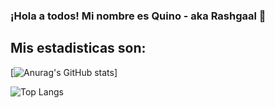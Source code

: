 ### ¡Hola a todos! Mi nombre es Quino - aka Rashgaal 👋

## Mis estadisticas son:

[![Anurag's GitHub stats](https://github-readme-stats.vercel.app/api?username=Rashgaal&show_icons=true&theme=tokyonight)]


![Top Langs](https://github-readme-stats.vercel.app/api/top-langs/?username=Rashgaal&layout=compact&show_icons=true&theme=tokyonight)
